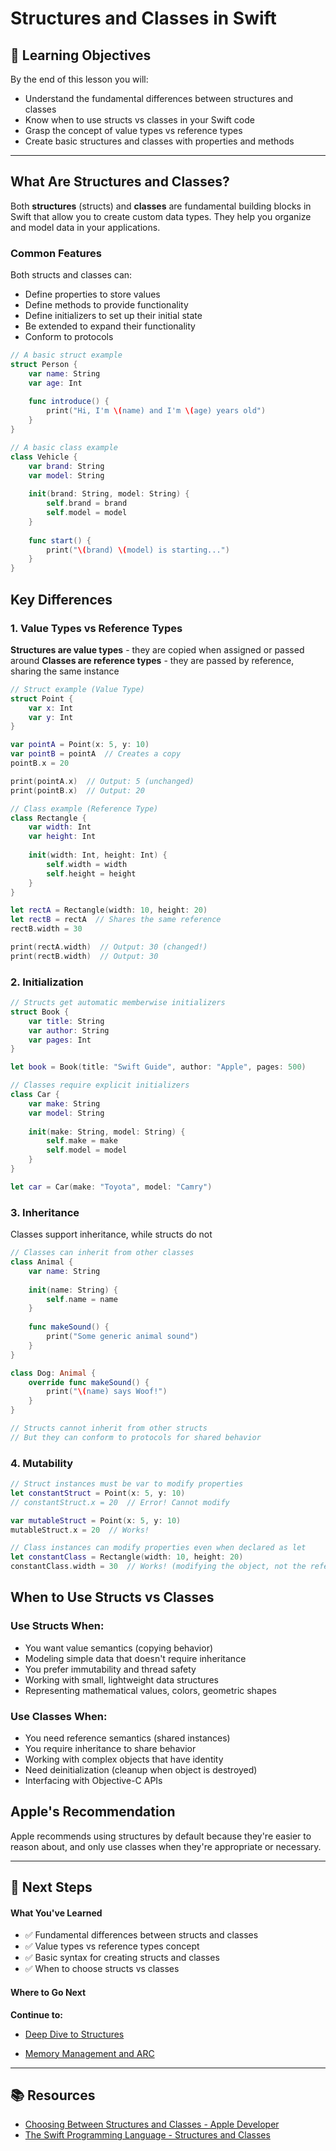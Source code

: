 # Structures and Classes in Swift

## 🎯 Learning Objectives
By the end of this lesson you will:
- Understand the fundamental differences between structures and classes
- Know when to use structs vs classes in your Swift code
- Grasp the concept of value types vs reference types
- Create basic structures and classes with properties and methods

---

## What Are Structures and Classes?

Both **structures** (structs) and **classes** are fundamental building blocks in Swift that allow you to create custom data types. They help you organize and model data in your applications.

### Common Features

Both structs and classes can:
- Define properties to store values
- Define methods to provide functionality
- Define initializers to set up their initial state
- Be extended to expand their functionality
- Conform to protocols

```swift
// A basic struct example
struct Person {
    var name: String
    var age: Int
    
    func introduce() {
        print("Hi, I'm \(name) and I'm \(age) years old")
    }
}

// A basic class example
class Vehicle {
    var brand: String
    var model: String
    
    init(brand: String, model: String) {
        self.brand = brand
        self.model = model
    }
    
    func start() {
        print("\(brand) \(model) is starting...")
    }
}
```

## Key Differences

### 1. Value Types vs Reference Types

**Structures are value types** - they are copied when assigned or passed around
**Classes are reference types** - they are passed by reference, sharing the same instance

```swift
// Struct example (Value Type)
struct Point {
    var x: Int
    var y: Int
}

var pointA = Point(x: 5, y: 10)
var pointB = pointA  // Creates a copy
pointB.x = 20

print(pointA.x)  // Output: 5 (unchanged)
print(pointB.x)  // Output: 20

// Class example (Reference Type)
class Rectangle {
    var width: Int
    var height: Int
    
    init(width: Int, height: Int) {
        self.width = width
        self.height = height
    }
}

let rectA = Rectangle(width: 10, height: 20)
let rectB = rectA  // Shares the same reference
rectB.width = 30

print(rectA.width)  // Output: 30 (changed!)
print(rectB.width)  // Output: 30
```

### 2. Initialization

```swift
// Structs get automatic memberwise initializers
struct Book {
    var title: String
    var author: String
    var pages: Int
}

let book = Book(title: "Swift Guide", author: "Apple", pages: 500)

// Classes require explicit initializers
class Car {
    var make: String
    var model: String
    
    init(make: String, model: String) {
        self.make = make
        self.model = model
    }
}

let car = Car(make: "Toyota", model: "Camry")
```

### 3. Inheritance

Classes support inheritance, while structs do not

```swift
// Classes can inherit from other classes
class Animal {
    var name: String
    
    init(name: String) {
        self.name = name
    }
    
    func makeSound() {
        print("Some generic animal sound")
    }
}

class Dog: Animal {
    override func makeSound() {
        print("\(name) says Woof!")
    }
}

// Structs cannot inherit from other structs
// But they can conform to protocols for shared behavior
```

### 4. Mutability

```swift
// Struct instances must be var to modify properties
let constantStruct = Point(x: 5, y: 10)
// constantStruct.x = 20  // Error! Cannot modify

var mutableStruct = Point(x: 5, y: 10)
mutableStruct.x = 20  // Works!

// Class instances can modify properties even when declared as let
let constantClass = Rectangle(width: 10, height: 20)
constantClass.width = 30  // Works! (modifying the object, not the reference)
```

## When to Use Structs vs Classes

### Use Structs When:
- You want value semantics (copying behavior)
- Modeling simple data that doesn't require inheritance
- You prefer immutability and thread safety
- Working with small, lightweight data structures
- Representing mathematical values, colors, geometric shapes

### Use Classes When:
- You need reference semantics (shared instances)
- You require inheritance to share behavior
- Working with complex objects that have identity
- Need deinitialization (cleanup when object is destroyed)
- Interfacing with Objective-C APIs

## Apple's Recommendation

Apple recommends using structures by default because they're easier to reason about, and only use classes when they're appropriate or necessary.

---

## 🛫 Next Steps

#### What You've Learned
- ✅ Fundamental differences between structs and classes
- ✅ Value types vs reference types concept
- ✅ Basic syntax for creating structs and classes
- ✅ When to choose structs vs classes

#### Where to Go Next
**Continue to:**
- [Deep Dive to Structures](/Swift%20Fundamentals/Intermediate/02-Structures%20and%20Classes/02-Deep%20Dive%20to%20Structures.md)

- [Memory Management and ARC](/Swift%20Fundamentals/03-structures-classes/04-memory-management.md)

---

## 📚 Resources 
- [Choosing Between Structures and Classes - Apple Developer](https://developer.apple.com/documentation/swift/choosing-between-structures-and-classes)
- [The Swift Programming Language - Structures and Classes](https://docs.swift.org/swift-book/documentation/the-swift-programming-language/classesandstructures)